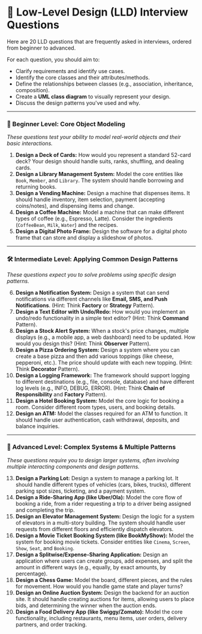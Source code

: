 # 🎯 Low-Level Design (LLD) Interview Questions

Here are 20 LLD questions that are frequently asked in interviews, ordered from beginner to advanced.

For each question, you should aim to:
* Clarify requirements and identify use cases.
* Identify the core classes and their attributes/methods.
* Define the relationships between classes (e.g., association, inheritance, composition).
* Create a **UML class diagram** to visually represent your design.
* Discuss the design patterns you've used and why.

---
### 🌱 Beginner Level: Core Object Modeling
*These questions test your ability to model real-world objects and their basic interactions.*

1.  **Design a Deck of Cards:** How would you represent a standard 52-card deck? Your design should handle suits, ranks, shuffling, and dealing cards.
2.  **Design a Library Management System:** Model the core entities like `Book`, `Member`, and `Library`. The system should handle borrowing and returning books.
3.  **Design a Vending Machine:** Design a machine that dispenses items. It should handle inventory, item selection, payment (accepting coins/notes), and dispensing items and change.
4.  **Design a Coffee Machine:** Model a machine that can make different types of coffee (e.g., Espresso, Latte). Consider the ingredients (`CoffeeBean`, `Milk`, `Water`) and the recipes.
5.  **Design a Digital Photo Frame:** Design the software for a digital photo frame that can store and display a slideshow of photos.

---
### 🛠️ Intermediate Level: Applying Common Design Patterns
*These questions expect you to solve problems using specific design patterns.*

6.  **Design a Notification System:** Design a system that can send notifications via different channels like **Email, SMS, and Push Notifications**. (Hint: Think **Factory** or **Strategy** Pattern).
7.  **Design a Text Editor with Undo/Redo:** How would you implement an undo/redo functionality in a simple text editor? (Hint: Think **Command** Pattern).
8.  **Design a Stock Alert System:** When a stock's price changes, multiple displays (e.g., a mobile app, a web dashboard) need to be updated. How would you design this? (Hint: Think **Observer** Pattern).
9.  **Design a Pizza Ordering System:** Design a system where you can create a base pizza and then add various toppings (like cheese, pepperoni, etc.). The price should update with each new topping. (Hint: Think **Decorator** Pattern).
10. **Design a Logging Framework:** The framework should support logging to different destinations (e.g., file, console, database) and have different log levels (e.g., INFO, DEBUG, ERROR). (Hint: Think **Chain of Responsibility** and **Factory** Pattern).
11. **Design a Hotel Booking System:** Model the core logic for booking a room. Consider different room types, users, and booking details.
12. **Design an ATM:** Model the classes required for an ATM to function. It should handle user authentication, cash withdrawal, deposits, and balance inquiries.

---
### 🚀 Advanced Level: Complex Systems & Multiple Patterns
*These questions require you to design larger systems, often involving multiple interacting components and design patterns.*

13. **Design a Parking Lot:** Design a system to manage a parking lot. It should handle different types of vehicles (cars, bikes, trucks), different parking spot sizes, ticketing, and a payment system.
14. **Design a Ride-Sharing App (like Uber/Ola):** Model the core flow of booking a ride, from a rider requesting a trip to a driver being assigned and completing the trip.
15. **Design an Elevator Management System:** Design the logic for a system of elevators in a multi-story building. The system should handle user requests from different floors and efficiently dispatch elevators.
16. **Design a Movie Ticket Booking System (like BookMyShow):** Model the system for booking movie tickets. Consider entities like `Cinema`, `Screen`, `Show`, `Seat`, and `Booking`.
17. **Design a Splitwise/Expense-Sharing Application:** Design an application where users can create groups, add expenses, and split the amount in different ways (e.g., equally, by exact amounts, by percentage).
18. **Design a Chess Game:** Model the board, different pieces, and the rules for movement. How would you handle game state and player turns?
19. **Design an Online Auction System:** Design the backend for an auction site. It should handle creating auctions for items, allowing users to place bids, and determining the winner when the auction ends.
20. **Design a Food Delivery App (like Swiggy/Zomato):** Model the core functionality, including restaurants, menu items, user orders, delivery partners, and order tracking.